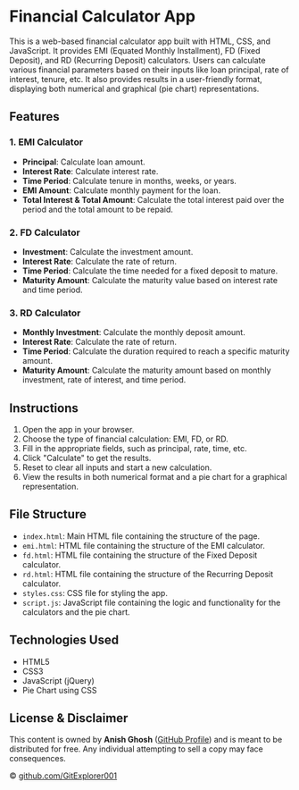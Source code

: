# Financial Calculator App

This is a web-based financial calculator app built with HTML, CSS, and JavaScript. It provides EMI (Equated Monthly Installment), FD (Fixed Deposit), and RD (Recurring Deposit) calculators. Users can calculate various financial parameters based on their inputs like loan principal, rate of interest, tenure, etc. It also provides results in a user-friendly format, displaying both numerical and graphical (pie chart) representations.

## Features

### 1. EMI Calculator
   - **Principal**: Calculate loan amount.
   - **Interest Rate**: Calculate interest rate.
   - **Time Period**: Calculate tenure in months, weeks, or years.
   - **EMI Amount**: Calculate monthly payment for the loan.
   - **Total Interest & Total Amount**: Calculate the total interest paid over the period and the total amount to be repaid.

### 2. FD Calculator
   - **Investment**: Calculate the investment amount.
   - **Interest Rate**: Calculate the rate of return.
   - **Time Period**: Calculate the time needed for a fixed deposit to mature.
   - **Maturity Amount**: Calculate the maturity value based on interest rate and time period.

### 3. RD Calculator
   - **Monthly Investment**: Calculate the monthly deposit amount.
   - **Interest Rate**: Calculate the rate of return.
   - **Time Period**: Calculate the duration required to reach a specific maturity amount.
   - **Maturity Amount**: Calculate the maturity amount based on monthly investment, rate of interest, and time period.

## Instructions

1. Open the app in your browser.
2. Choose the type of financial calculation: EMI, FD, or RD.
3. Fill in the appropriate fields, such as principal, rate, time, etc.
4. Click "Calculate" to get the results.
5. Reset to clear all inputs and start a new calculation.
6. View the results in both numerical format and a pie chart for a graphical representation.

## File Structure

- `index.html`: Main HTML file containing the structure of the page.
- `emi.html`: HTML file containing the structure of the EMI calculator.
- `fd.html`: HTML file containing the structure of the Fixed Deposit calculator.
- `rd.html`: HTML file containing the structure of the Recurring Deposit calculator.
- `styles.css`: CSS file for styling the app.
- `script.js`: JavaScript file containing the logic and functionality for the calculators and the pie chart.

## Technologies Used
- HTML5
- CSS3
- JavaScript (jQuery)
- Pie Chart using CSS

## License & Disclaimer

This content is owned by **Anish Ghosh** ([GitHub Profile](https://github.com/GitExplorer001)) and is meant to be distributed for free. Any individual attempting to sell a copy may face consequences.

© [github.com/GitExplorer001](https://github.com/GitExplorer001)

